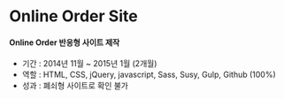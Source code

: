 # Online Order Site

#### Online Order 반응형 사이트 제작
- 기간 : 2014년 11월 ~ 2015년 1월 (2개월)
- 역할 : HTML, CSS, jQuery, javascript, Sass, Susy, Gulp, Github (100%)
- 성과 : 폐쇠형 사이트로 확인 불가
